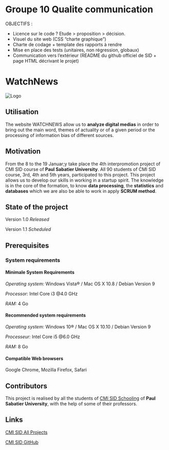 # Groupe 10 Qualite communication

OBJECTIFS :  
- Licence sur le code ? Etude > proposition > décision.  
- Visuel du site web (CSS “charte graphique”)  
- Charte de codage + template des rapports à rendre  
- Mise en place des tests (unitaires, non régression, globaux)  
- Communication vers l’extérieur (README du github officiel de SID + page HTML décrivant le
projet)  



# WatchNews
![Logo](https://raw.githubusercontent.com/ProjetSID2018/Groupe10_Qualite_communication/master/Logos/Logo3.png)

## Utilisation
  The website WATCHNEWS allow us to **analyze digital medias** in order to bring out the main word, themes of actuality or of a given period or the processing of information bias of different sources.


## Motivation
  From the 8 to the 19 Januar;y take place the 4th interpromotion project of CMI SID course of **Paul Sabatier University**.
  All 90 students of CMI SID course, 3rd, 4th and 5th years, participated to this project.
  This project allows us to develop our skills in working in a startup spirit. 
  The knowledge is in the core of the formation, to know **data processing**, the **statistics** and **databases** which we are also be able to work in apply **SCRUM method**.

## State of the project
Version 1.0 _Released_

Version 1.1 _Scheduled_

## Prerequisites

### System requirements

#### Minimale System Requirements
_Operating system:_ Windows Vista® / Mac OS X 10.8 / Debian Version 9

_Processor:_ Intel Core i3  @4.0 GHz

_RAM:_ 4 Go

#### Recommended system requirements
_Operating system:_ Windows 10® / Mac OS X 10.10 / Debian Version 9

_Processeur:_ Intel Core i5  @6.0 GHz

_RAM:_ 8 Go

#### Compatible Web browsers
Google Chrome, Mozilla Firefox, Safari

## Contributors
This project is realised by all the students of [CMI SID Schooling](http://www.univ-tlse3.fr/masters/master-statistique-et-informatique-decisionnelle-709138.kjsp) of **Paul Sabatier University**, with the help of some of their professors.

## Links
[CMI SID All Projects](https://cmisid.github.io)

[CMI SID GitHub](https://github.com/cmisid)

